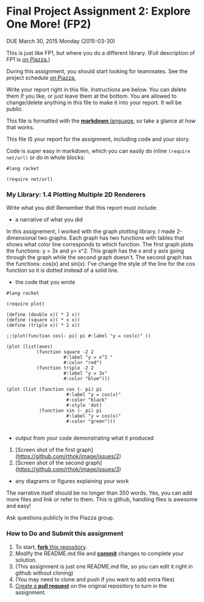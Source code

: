 # Final Project Assignment 2: Explore One More! (FP2) 
DUE March 30, 2015 Monday (2015-03-30)

This is just like FP1, but where you do a different library. (Full description of FP1 is [on Piazza.][piazza])

During this assignment, you should start looking for teammates. See the project schedule [on Piazza.][schedule]

Write your report right in this file. Instructions are below. You can delete them if you like, or just leave them at the bottom.
You are allowed to change/delete anything in this file to make it into your report. It will be public.

This file is formatted with the [**markdown** language][markdown], so take a glance at how that works.

This file IS your report for the assignment, including code and your story.

Code is super easy in markdown, which you can easily do inline `(require net/url)` or do in whole blocks:
```
#lang racket

(require net/url)
```

### My Library: 1.4 Plotting Multiple 2D Renderers
Write what you did!
Remember that this report must include:
 
* a narrative of what you did

In this assignement, I worked with the graph plotting library. I made 2-dimensional two graphs. Each graph has two functions with tables that shows what color line corresponds to which function. The first graph plots the functions: 
y = 3x and y= x^2. This graph has the x and y axis going through the graph while the second graph doesn't. The second graph has the functions: cos(x) and sin(x). I've change the style of the line for the cos function so it is dotted instead of a solid line.

* the code that you wrote

```
#lang racket

(require plot)

(define (double x)( * 2 x))
(define (square x)( * x x))
(define (triple x)( * 2 x))
 
;;(plot(function cos(- pi) pi #:label "y = cos(x)" ))

(plot (list(axes)
           (function square -2 2
                     #:label "y = x^2 "
                     #:color "red")
           (function triple -2 2 
                     #:label "y = 3x"
                     #:color "blue")))

(plot (list (function cos (- pi) pi
                      #:label "y = cos(x)"
                      #:color "black"
                      #:style 'dot)
            (function sin (- pi) pi
                      #:label "y = cos(x)"
                      #:color "green")))
   

```
* output from your code demonstrating what it produced

1. [Screen shot of the first graph] (https://github.com/rthok/image/issues/2)
2. [Screen shot of the second graph] (https://github.com/rthok/image/issues/3)

* any diagrams or figures explaining your work 
 
The narrative itself should be no longer than 350 words. Yes, you can add more files and link or refer to them. This is github, handling files is awesome and easy!

Ask questions publicly in the Piazza group.

### How to Do and Submit this assignment

1. To start, [**fork** this repository][forking].
1. Modify the README.md file and [**commit**][ref-commit] changes to complete your solution.
  2. (This assignment is just one README.md file, so you can edit it right in github without cloning)
  3. (You may need to clone and push if you want to add extra files)
1. [Create a **pull request**][pull-request] on the original repository to turn in the assignment.

<!-- Links -->
[piazza]: https://piazza.com/class/i55is8xqqwhmr?cid=411
[schedule]: https://piazza.com/class/i55is8xqqwhmr?cid=453
[markdown]: https://help.github.com/articles/markdown-basics/
[forking]: https://guides.github.com/activities/forking/
[ref-clone]: http://gitref.org/creating/#clone
[ref-commit]: http://gitref.org/basic/#commit
[ref-push]: http://gitref.org/remotes/#push
[pull-request]: https://help.github.com/articles/creating-a-pull-request


